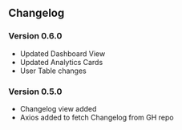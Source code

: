 ## Changelog

### Version 0.6.0
- Updated Dashboard View
- Updated Analytics Cards
- User Table changes 

### Version 0.5.0
- Changelog view added
- Axios added to fetch Changelog from GH repo